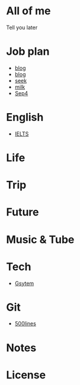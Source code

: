 # All of me
Tell you later

# Job plan
- [blog](http://haofeng.pixnet.net/blog/post/3771761)
- [blog](http://europaexplorer.pixnet.net/blog/post/37666201-%E8%8B%B1%E5%9C%8B%E6%89%93%E5%B7%A5%E6%B1%82%E8%81%B7%E7%B6%B2%E7%AB%99%E4%B8%80%E8%A6%BD%E8%A1%A8-(%E6%9B%B4%E6%96%B0-25-jan-2013))
- [seek](http://www.jobs.ac.uk/search/?keywords=Python&salary=noundef&location=02&location=03&show=25&sort=gl)
- [milk](http://www.milkround.com/)
- [Sep4](http://www.jobs.ac.uk/job/AJI833/hydro-informatics-scientific-software-developer/)

# English
- [IELTS](http://leedsmayi.pixnet.net/blog/category/3048003)

# Life

# Trip

# Future

# Music & Tube

# Tech
- [Gsytem](http://googlesystem.blogspot.tw/)

# Git
- [500lines](https://github.com/audreyt/500lines)

# Notes

# License

